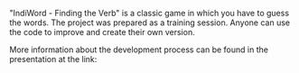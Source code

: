 "IndiWord - Finding the Verb" is a classic game in which you have to guess the words. The project was prepared as a training session. Anyone can use the code to improve and create their own version.

More information about the development process can be found in the presentation at the link: 
